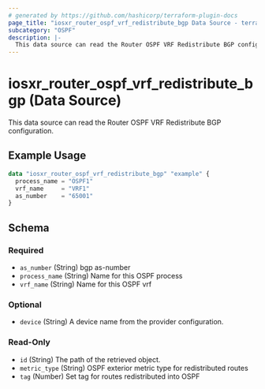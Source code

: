 ```yaml
---
# generated by https://github.com/hashicorp/terraform-plugin-docs
page_title: "iosxr_router_ospf_vrf_redistribute_bgp Data Source - terraform-provider-iosxr"
subcategory: "OSPF"
description: |-
  This data source can read the Router OSPF VRF Redistribute BGP configuration.
---
```


# iosxr_router_ospf_vrf_redistribute_bgp (Data Source)

This data source can read the Router OSPF VRF Redistribute BGP configuration.

## Example Usage

```terraform
data "iosxr_router_ospf_vrf_redistribute_bgp" "example" {
  process_name = "OSPF1"
  vrf_name     = "VRF1"
  as_number    = "65001"
}
```

<!-- schema generated by tfplugindocs -->
## Schema

### Required

- `as_number` (String) bgp as-number
- `process_name` (String) Name for this OSPF process
- `vrf_name` (String) Name for this OSPF vrf

### Optional

- `device` (String) A device name from the provider configuration.

### Read-Only

- `id` (String) The path of the retrieved object.
- `metric_type` (String) OSPF exterior metric type for redistributed routes
- `tag` (Number) Set tag for routes redistributed into OSPF


